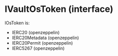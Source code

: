 # IVaultOsToken (interface)

IOsToken is:

* IERC20 (openzeppelin)
* IERC20Metadata (openzeppelin)
* IERC20Permit (openzeppelin)
* IERC5267 (openzeppelin)
